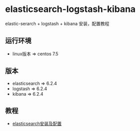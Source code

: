 # elasticsearch-logstash-kibana 
elastic-serarch + logstash + kibana 安装，配置教程
## 运行环境
   + linux版本 => centos 7.5
   
## 版本
  * elasticsearch => 6.2.4
  * logstash      => 6.2.4
  * kibana        => 6.2.4
## 教程
  * [elasticsearch安装及配置](elasticsearch安装及配置.md)
  
